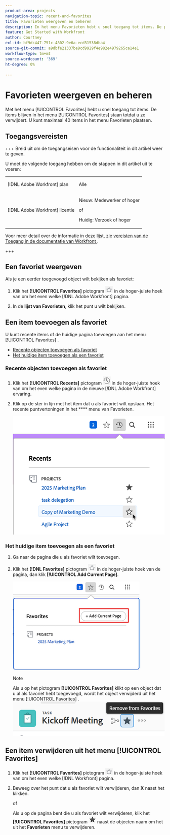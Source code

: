 ```yaml
---
product-area: projects
navigation-topic: recent-and-favorites
title: Favorieten weergeven en beheren
description: In het menu Favorieten hebt u snel toegang tot items. De punten blijven op het menu van Favorieten tot u hen verwijdert. U kunt maximaal 40 items in het menu Favorieten plaatsen.
feature: Get Started with Workfront
author: Courtney
exl-id: bf9dc447-751c-4802-9e6a-ecd31538dba4
source-git-commit: a9dbfe21337be9cd9929f4e982e4979265ca14e1
workflow-type: tm+mt
source-wordcount: '369'
ht-degree: 0%

---
```


# Favorieten weergeven en beheren

<!-- Audited: 5/2025 -->

Met het menu [!UICONTROL Favorites] hebt u snel toegang tot items. De items blijven in het menu [!UICONTROL Favorites] staan totdat u ze verwijdert. U kunt maximaal 40 items in het menu Favorieten plaatsen.

## Toegangsvereisten

+++ Breid uit om de toegangseisen voor de functionaliteit in dit artikel weer te geven.

U moet de volgende toegang hebben om de stappen in dit artikel uit te voeren:

<table style="table-layout:auto"> 
 <col> 
 </col> 
 <col> 
 </col> 
 <tbody> 
  <tr> 
   <td role="rowheader">[!DNL Adobe Workfront] plan</td> 
   <td> <p>Alle</p> </td> 
  </tr> 
  <tr> 
   <td role="rowheader">[!DNL Adobe Workfront] licentie</td> 
   <td> <p>
      <p>Nieuw: Medewerker of hoger<p>
      <p>of</p>
      <p>Huidig: Verzoek of hoger</p> </td> 
  </tr> 
 </tbody> 
</table>

Voor meer detail over de informatie in deze lijst, zie [ vereisten van de Toegang in de documentatie van Workfront ](/help/quicksilver/administration-and-setup/add-users/access-levels-and-object-permissions/access-level-requirements-in-documentation.md).

+++

## Een favoriet weergeven

Als je een eerder toegevoegd object wilt bekijken als favoriet:

1. Klik het **[!UICONTROL Favorites]** pictogram ![ pictogram Favorieten ](assets/favorites-icon.png) in de hoger-juiste hoek van om het even welke [!DNL Adobe Workfront] pagina.

1. In de **lijst van Favorieten**, klik het punt u wilt bekijken.

## Een item toevoegen als favoriet

U kunt recente items of de huidige pagina toevoegen aan het menu [!UICONTROL Favorites] .

* [Recente objecten toevoegen als favoriet](#add-recent-items-as-a-favorite)
* [Het huidige item toevoegen als een favoriet](#add-the-current-item-as-a-favorite)

### Recente objecten toevoegen als favoriet

1. Klik het **[!UICONTROL Recents]** pictogram ![ pictogram van Recenten ](assets/recents-icon-40x43.png) in de hoger-juiste hoek van om het even welke pagina in de nieuwe [!DNL Adobe Workfront] ervaring.
1. Klik op de ster in lijn met het item dat u als favoriet wilt opslaan. Het recente puntvertoningen in het **** menu van Favorieten.

   ![ Favoriet een recent punt ](assets/recents-section.png)

### Het huidige item toevoegen als een favoriet

1. Ga naar de pagina die u als favoriet wilt toevoegen.
1. Klik het **[!DNL Favorites]** pictogram ![ Favorieten ](assets/favorites-icon.png) in de hoger-juiste hoek van de pagina, dan klik **[!UICONTROL Add Current Page]**.

   ![ voeg huidige pagina aan favorieten toe ](assets/add-current-page.png)

   >[!NOTE]
   >
   >Als u op het pictogram **[!UICONTROL Favorites]** klikt op een object dat u al als favoriet hebt toegevoegd, wordt het object verwijderd uit het menu [!UICONTROL Favorites] .\
   >![ verwijder uit favorieten ](assets/nwe-remove-from-favorites-350x52.png)

## Een item verwijderen uit het menu [!UICONTROL Favorites]

1. Klik het **[!UICONTROL Favorites]** pictogram ![ pictogram Favorieten ](assets/favorites-icon.png) in de hoger-juiste hoek van om het even welke [!DNL Workfront] pagina.

1. Beweeg over het punt dat u als favoriet wilt verwijderen, dan **X** naast het klikken.

   of

   Als u op de pagina bent die u als favoriet wilt verwijderen, klik het **[!UICONTROL Favorites]** pictogram ![ pictogram Favorieten ](assets/remove-favorite-icon.png) naast de objecten naam om het uit het **Favorieten** menu te verwijderen.
